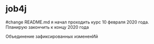 # job4j
#change README.md
я начал проходить курс 10 февраля 2020 года. Планирую закончить к концу 2020 года

Объединение зафиксированных измененИй